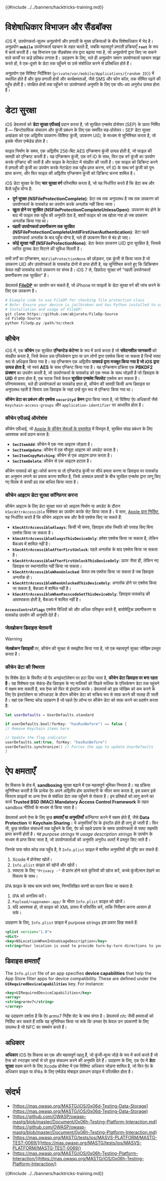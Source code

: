 {{#include ../../banners/hacktricks-training.md}}

# विशेषाधिकार विभाजन और सैंडबॉक्स

iOS में, उपयोगकर्ता-सुलभ अनुप्रयोगों और प्रणाली के मुख्य प्रक्रियाओं के बीच विशेषाधिकार में भेद है। अनुप्रयोग **`mobile`** उपयोगकर्ता पहचान के तहत चलते हैं, जबकि महत्वपूर्ण प्रणाली प्रक्रियाएँ **`root`** के रूप में कार्य करती हैं। यह विभाजन एक सैंडबॉक्स तंत्र द्वारा बढ़ाया गया है, जो अनुप्रयोगों द्वारा किए जा सकने वाले कार्यों पर कड़े प्रतिबंध लगाता है। उदाहरण के लिए, भले ही अनुप्रयोग समान उपयोगकर्ता पहचान साझा करते हों, वे एक-दूसरे के डेटा तक पहुँचने या उसे संशोधित करने से प्रतिबंधित होते हैं।

अनुप्रयोग एक विशिष्ट निर्देशिका (`private/var/mobile/Applications/{random ID}`) में स्थापित होते हैं और कुछ प्रणाली क्षेत्रों और कार्यक्षमताओं, जैसे SMS और फोन कॉल, तक सीमित पढ़ने की पहुँच होती है। संरक्षित क्षेत्रों तक पहुँचने पर उपयोगकर्ता अनुमति के लिए एक पॉप-अप अनुरोध उत्पन्न होता है।

# डेटा सुरक्षा

iOS डेवलपर्स को **डेटा सुरक्षा एपीआई** प्रदान करता है, जो सुरक्षित एन्क्लेव प्रोसेसर (SEP) के ऊपर निर्मित हैं — क्रिप्टोग्राफिक संचालन और कुंजी प्रबंधन के लिए एक समर्पित सह-प्रोसेसर। SEP डेटा सुरक्षा अखंडता को एक अद्वितीय उपकरण-विशिष्ट कुंजी, उपकरण UID, के माध्यम से सुनिश्चित करता है, जो इसके भीतर एम्बेडेड होता है।

फाइल निर्माण के समय, एक अद्वितीय 256-बिट AES एन्क्रिप्शन कुंजी उत्पन्न होती है, जो फाइल की सामग्री को एन्क्रिप्ट करती है। यह एन्क्रिप्शन कुंजी, एक वर्ग ID के साथ, फिर एक वर्ग कुंजी का उपयोग करके एन्क्रिप्ट की जाती है और फाइल के मेटाडेटा में संग्रहीत की जाती है। एक फाइल को डिक्रिप्ट करने में प्रणाली की कुंजी का उपयोग करके मेटाडेटा तक पहुँच प्राप्त करना, वर्ग ID के साथ वर्ग कुंजी को पुनः प्राप्त करना, और फिर फाइल की अद्वितीय एन्क्रिप्शन कुंजी को डिक्रिप्ट करना शामिल है।

iOS डेटा सुरक्षा के लिए **चार सुरक्षा वर्ग** परिभाषित करता है, जो यह निर्धारित करते हैं कि डेटा कब और कैसे पहुँच योग्य है:

- **पूर्ण सुरक्षा (NSFileProtectionComplete)**: डेटा तब तक अनुपलब्ध है जब तक उपकरण को उपयोगकर्ता के पासकोड का उपयोग करके अनलॉक नहीं किया जाता।
- **खुला होने पर सुरक्षित (NSFileProtectionCompleteUnlessOpen)**: उपकरण बंद होने के बाद भी फाइल तक पहुँच की अनुमति देता है, बशर्ते फाइल को तब खोला गया हो जब उपकरण अनलॉक किया गया था।
- **पहली उपयोगकर्ता प्रमाणीकरण तक सुरक्षित (NSFileProtectionCompleteUntilFirstUserAuthentication)**: डेटा पहले उपयोगकर्ता अनलॉक के बाद पहुँच योग्य है, भले ही उपकरण फिर से बंद हो जाए।
- **कोई सुरक्षा नहीं (NSFileProtectionNone)**: डेटा केवल उपकरण UID द्वारा सुरक्षित है, जिससे त्वरित दूरस्थ डेटा मिटाने की सुविधा मिलती है।

सभी वर्गों का एन्क्रिप्शन, `NSFileProtectionNone` को छोड़कर, एक कुंजी से किया जाता है जो उपकरण UID और उपयोगकर्ता के पासकोड दोनों से प्राप्त होती है, यह सुनिश्चित करते हुए कि डिक्रिप्शन केवल सही पासकोड वाले उपकरण पर संभव है। iOS 7 से, डिफ़ॉल्ट सुरक्षा वर्ग "पहली उपयोगकर्ता प्रमाणीकरण तक सुरक्षित" है।

डेवलपर्स [**FileDP**](https://github.com/abjurato/FileDp-Source) का उपयोग कर सकते हैं, जो iPhone पर फाइलों के डेटा सुरक्षा वर्ग की जांच करने के लिए एक उपकरण है।
```python
# Example code to use FileDP for checking file protection class
# Note: Ensure your device is jailbroken and has Python installed to use FileDP.
# Installation and usage of FileDP:
git clone https://github.com/abjurato/FileDp-Source
cd FileDp-Source
python filedp.py /path/to/check
```
## **कीचेन**

iOS में, एक **कीचेन** एक सुरक्षित **एन्क्रिप्टेड कंटेनर** के रूप में कार्य करता है जो **संवेदनशील जानकारी** को संग्रहीत करता है, जिसे केवल उस एप्लिकेशन द्वारा या उन लोगों द्वारा एक्सेस किया जा सकता है जिन्हें स्पष्ट रूप से अधिकृत किया गया है। यह एन्क्रिप्शन एक अद्वितीय **पासवर्ड द्वारा मजबूत किया गया है जो iOS द्वारा उत्पन्न होता है**, जो स्वयं **AES** के साथ एन्क्रिप्ट किया गया है। यह एन्क्रिप्शन प्रक्रिया एक **PBKDF2 फ़ंक्शन** का उपयोग करती है, जो उपयोगकर्ता के पासकोड को एक नमक के साथ जोड़ती है जो डिवाइस के **UID** से प्राप्त होता है, एक घटक जिसे केवल **सुरक्षित एन्क्लेव चिपसेट** एक्सेस कर सकता है। परिणामस्वरूप, भले ही उपयोगकर्ता का पासकोड ज्ञात हो, कीचेन की सामग्री किसी अन्य डिवाइस पर अनुपलब्ध रहती है सिवाय उस डिवाइस के जहां उन्हें मूल रूप से एन्क्रिप्ट किया गया था।

**कीचेन डेटा का प्रबंधन और एक्सेस** **`securityd` डेमन** द्वारा किया जाता है, जो विशिष्ट ऐप अधिकारों जैसे `Keychain-access-groups` और `application-identifier` पर आधारित होता है।

### **कीचेन एपीआई ऑपरेशंस**

कीचेन एपीआई, जो [Apple के कीचेन सेवाओं के दस्तावेज़](https://developer.apple.com/library/content/documentation/Security/Conceptual/keychainServConcepts/02concepts/concepts.html) में विस्तृत है, सुरक्षित संग्रह प्रबंधन के लिए आवश्यक कार्य प्रदान करता है:

- **`SecItemAdd`**: कीचेन में एक नया आइटम जोड़ता है।
- **`SecItemUpdate`**: कीचेन में एक मौजूदा आइटम को अपडेट करता है।
- **`SecItemCopyMatching`**: कीचेन से एक आइटम प्राप्त करता है।
- **`SecItemDelete`**: कीचेन से एक आइटम हटाता है।

कीचेन पासवर्ड को ब्रूट-फोर्स करना या तो एन्क्रिप्टेड कुंजी पर सीधे हमला करना या डिवाइस पर पासकोड का अनुमान लगाने का प्रयास करना शामिल है, जिसे असफल प्रयासों के बीच सुरक्षित एन्क्लेव द्वारा लागू किए गए विलंब से काफी हद तक बाधित किया जाता है।

### **कीचेन आइटम डेटा सुरक्षा कॉन्फ़िगर करना**

कीचेन आइटम के लिए डेटा सुरक्षा स्तर को आइटम निर्माण या अपडेट के दौरान `kSecAttrAccessible` विशेषता का उपयोग करके सेट किया जाता है। ये स्तर, [Apple द्वारा निर्दिष्ट](https://developer.apple.com/documentation/security/keychain_services/keychain_items/item_attribute_keys_and_values#1679100), यह निर्धारित करते हैं कि कीचेन आइटम कब और कैसे एक्सेस किए जा सकते हैं:

- **`kSecAttrAccessibleAlways`**: किसी भी समय, डिवाइस लॉक स्थिति की परवाह किए बिना एक्सेस किया जा सकता है।
- **`kSecAttrAccessibleAlwaysThisDeviceOnly`**: हमेशा एक्सेस किया जा सकता है, लेकिन बैकअप में शामिल नहीं है।
- **`kSecAttrAccessibleAfterFirstUnlock`**: पहले अनलॉक के बाद एक्सेस किया जा सकता है।
- **`kSecAttrAccessibleAfterFirstUnlockThisDeviceOnly`**: ऊपर जैसा ही, लेकिन नए डिवाइस पर स्थानांतरित नहीं किया जा सकता।
- **`kSecAttrAccessibleWhenUnlocked`**: केवल तब एक्सेस किया जा सकता है जब डिवाइस अनलॉक हो।
- **`kSecAttrAccessibleWhenUnlockedThisDeviceOnly`**: अनलॉक होने पर एक्सेस किया जा सकता है, बैकअप में शामिल नहीं है।
- **`kSecAttrAccessibleWhenPasscodeSetThisDeviceOnly`**: डिवाइस पासकोड की आवश्यकता होती है, बैकअप में शामिल नहीं है।

**`AccessControlFlags`** एक्सेस विधियों को और अधिक परिष्कृत करते हैं, बायोमेट्रिक प्रमाणीकरण या पासकोड उपयोग की अनुमति देते हैं।

### **जेलब्रोकन डिवाइस चेतावनी**

> [!WARNING]
> **जेलब्रोकन डिवाइसों** पर, कीचेन की सुरक्षा से समझौता किया गया है, जो एक महत्वपूर्ण सुरक्षा जोखिम प्रस्तुत करता है।

### **कीचेन डेटा की स्थिरता**

ऐप विशेष डेटा के विपरीत जो ऐप अनइंस्टॉलेशन पर हटा दिया जाता है, **कीचेन डेटा डिवाइस पर बना रहता है**। यह विशेषता एक सेकंड-हैंड डिवाइस के नए मालिकों को पिछले मालिक के एप्लिकेशन डेटा तक पहुंचने में सक्षम बना सकती है, बस ऐप्स को फिर से इंस्टॉल करके। डेवलपर्स को इस जोखिम को कम करने के लिए ऐप इंस्टॉलेशन या लॉगआउट के दौरान कीचेन डेटा को सक्रिय रूप से साफ़ करने की सलाह दी जाती है। यहां एक स्विफ्ट कोड उदाहरण है जो पहले ऐप लॉन्च पर कीचेन डेटा को साफ़ करने का प्रदर्शन करता है:
```swift
let userDefaults = UserDefaults.standard

if userDefaults.bool(forKey: "hasRunBefore") == false {
// Remove Keychain items here

// Update the flag indicator
userDefaults.set(true, forKey: "hasRunBefore")
userDefaults.synchronize() // Forces the app to update UserDefaults
}
```
# **ऐप क्षमताएँ**

ऐप विकास के क्षेत्र में, **sandboxing** सुरक्षा बढ़ाने में एक महत्वपूर्ण भूमिका निभाता है। यह प्रक्रिया सुनिश्चित करती है कि प्रत्येक ऐप अपने अद्वितीय होम डायरेक्टरी के भीतर काम करता है, इस प्रकार इसे सिस्टम फ़ाइलों या अन्य ऐप्स से संबंधित डेटा तक पहुँचने से रोकता है। इन प्रतिबंधों को लागू करने का कार्य **Trusted BSD (MAC) Mandatory Access Control Framework** के तहत sandbox नीतियों के माध्यम से किया जाता है।

डेवलपर्स अपने ऐप्स के लिए कुछ **क्षमताएँ या अनुमतियाँ** कॉन्फ़िगर करने में सक्षम होते हैं, जैसे **Data Protection** या **Keychain Sharing**। ये अनुमतियाँ ऐप के इंस्टॉल होते ही लागू हो जाती हैं। फिर भी, कुछ संरक्षित संसाधनों तक पहुँचने के लिए, ऐप को पहले प्रयास के समय उपयोगकर्ता से स्पष्ट सहमति प्राप्त करनी होती है। यह _purpose strings_ या _usage description strings_ के उपयोग के माध्यम से प्राप्त किया जाता है, जो उपयोगकर्ताओं को अनुमति अनुरोध अलर्ट में प्रस्तुत किए जाते हैं।

जिनके पास स्रोत कोड तक पहुँच है, वे `Info.plist` फ़ाइल में शामिल अनुमतियों की पुष्टि कर सकते हैं:

1. Xcode में प्रोजेक्ट खोलें।
2. `Info.plist` फ़ाइल को खोजें और खोलें।
3. स्पष्टता के लिए `"Privacy -"` से प्रारंभ होने वाले कुंजियों की खोज करें, कच्चे कुंजी/मान देखने का विकल्प के साथ।

IPA फ़ाइल के साथ काम करते समय, निम्नलिखित चरणों का पालन किया जा सकता है:

1. IPA को अनज़िप करें।
2. `Payload/<appname>.app/` के भीतर `Info.plist` फ़ाइल को खोजें।
3. यदि आवश्यक हो, तो फ़ाइल को XML प्रारूप में परिवर्तित करें, ताकि निरीक्षण करना आसान हो सके।

उदाहरण के लिए, `Info.plist` फ़ाइल में purpose strings इस प्रकार दिख सकते हैं:
```xml
<plist version="1.0">
<dict>
<key>NSLocationWhenInUseUsageDescription</key>
<string>Your location is used to provide turn-by-turn directions to your destination.</string>
```
## डिवाइस क्षमताएँ

The `Info.plist` file of an app specifies **device capabilities** that help the App Store filter apps for device compatibility. These are defined under the **`UIRequiredDeviceCapabilities`** key. For instance:
```xml
<key>UIRequiredDeviceCapabilities</key>
<array>
<string>armv7</string>
</array>
```
यह उदाहरण दर्शाता है कि ऐप armv7 निर्देश सेट के साथ संगत है। डेवलपर्स nfc जैसी क्षमताओं को निर्दिष्ट कर सकते हैं ताकि यह सुनिश्चित किया जा सके कि उनका ऐप केवल उन उपकरणों के लिए उपलब्ध है जो NFC का समर्थन करते हैं।

## अधिकार

**अधिकार** iOS ऐप विकास का एक और महत्वपूर्ण पहलू हैं, जो कुंजी-मूल्य जोड़े के रूप में कार्य करते हैं जो ऐप्स को रनटाइम जांचों से परे कुछ संचालन करने की अनुमति देते हैं। उदाहरण के लिए, एक ऐप में **डेटा सुरक्षा** सक्षम करने के लिए Xcode प्रोजेक्ट में एक विशिष्ट अधिकार जोड़ना शामिल है, जो फिर ऐप के अधिकार फ़ाइल या IPAs के लिए एम्बेडेड मोबाइल प्रावधान फ़ाइल में परिलक्षित होता है।

# संदर्भ

- [https://mas.owasp.org/MASTG/iOS/0x06d-Testing-Data-Storage](https://mas.owasp.org/MASTG/iOS/0x06d-Testing-Data-Storage)
- [https://github.com/OWASP/owasp-mastg/blob/master/Document/0x06h-Testing-Platform-Interaction.md](https://github.com/OWASP/owasp-mastg/blob/master/Document/0x06h-Testing-Platform-Interaction.md)
- [https://mas.owasp.org/MASTG/tests/ios/MASVS-PLATFORM/MASTG-TEST-0069/](https://mas.owasp.org/MASTG/tests/ios/MASVS-PLATFORM/MASTG-TEST-0069/)
- [https://mas.owasp.org/MASTG/iOS/0x06h-Testing-Platform-Interaction/](https://mas.owasp.org/MASTG/iOS/0x06h-Testing-Platform-Interaction/)

{{#include ../../banners/hacktricks-training.md}}
